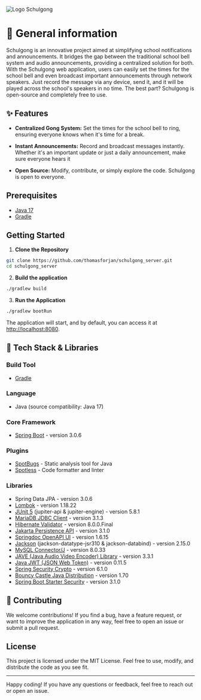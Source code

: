 ![Logo Schulgong](https://i.gyazo.com/223cf8e9473bfbd2f957b76e44c206f2.png)

# :pushpin: General information

Schulgong is an innovative project aimed at simplifying school notifications and announcements. It bridges the gap between the traditional school bell system and audio announcements, providing a centralized solution for both. With the Schulgong web application, users can easily set the times for the school bell and even broadcast important announcements through network speakers. Just record the message via any device, send it, and it will be played across the school's speakers in no time. The best part? Schulgong is open-source and completely free to use.

## :sparkles: Features

- **Centralized Gong System:** Set the times for the school bell to ring, ensuring everyone knows when it's time for a break.

- **Instant Announcements:** Record and broadcast messages instantly. Whether it's an important update or just a daily announcement, make sure everyone hears it

- **Open Source:** Modify, contribute, or simply explore the code. Schulgong is open to everyone.

## Prerequisites

- [Java 17](https://www.oracle.com/java/technologies/downloads/#java17)
- [Gradle](https://gradle.org/install/)

## Getting Started

1. **Clone the Repository**

```bash
git clone https://github.com/thomasforjan/schulgong_server.git
cd schulgong_server
```

2. **Build the application**

```bash
./gradlew build
```

3. **Run the Application**

```bash
./gradlew bootRun
```

The application will start, and by default, you can access it at <http://localhost:8080>.

## :nut_and_bolt: Tech Stack & Libraries

### Build Tool

- [Gradle](https://gradle.org/)

### Language

- Java (source compatibility: Java 17)

### Core Framework

- [Spring Boot](https://spring.io/projects/spring-boot) - version 3.0.6

### Plugins

- [SpotBugs](https://spotbugs.github.io/) - Static analysis tool for Java
- [Spotless](https://github.com/diffplug/spotless) - Code formatter and linter

### Libraries

- Spring Data JPA - version 3.0.6
- [Lombok](https://projectlombok.org/) - version 1.18.22
- [JUnit 5](https://junit.org/junit5/) (jupiter-api & jupiter-engine) - version 5.8.1
- [MariaDB JDBC Client](https://mariadb.com/kb/en/mariadb-connector-j/) - version 3.1.3
- [Hibernate Validator](https://hibernate.org/validator/) - version 8.0.0.Final
- [Jakarta Persistence API](https://jakarta.ee/specifications/persistence/3.1/) - version 3.1.0
- [Springdoc OpenAPI UI](https://springdoc.org/) - version 1.6.15
- [Jackson](https://github.com/FasterXML/jackson) (jackson-datatype-jsr310 & jackson-databind) - version 2.15.0
- [MySQL Connector/J](https://dev.mysql.com/doc/connector-j/en/) - version 8.0.33
- [JAVE (Java Audio Video Encoder) Library](https://github.com/a-schild/jave2) - version 3.3.1
- [Java JWT (JSON Web Token)](https://github.com/jwtk/jjwt) - version 0.11.5
- [Spring Security Crypto](https://docs.spring.io/spring-security/site/docs/current/reference/html5/#crypto) - version 6.1.0
- [Bouncy Castle Java Distribution](https://www.bouncycastle.org/java.html) - version 1.70
- [Spring Boot Starter Security](https://docs.spring.io/spring-boot/docs/current/reference/html/spring-boot-features.html#boot-features-security) - version 3.1.0


## :busts_in_silhouette: Contributing

We welcome contributions! If you find a bug, have a feature request, or want to improve the application in any way, feel free to open an issue or submit a pull request.

## License

This project is licensed under the MIT License. Feel free to use, modify, and distribute the code as you see fit.

---

Happy coding! If you have any questions or feedback, feel free to reach out or open an issue.
